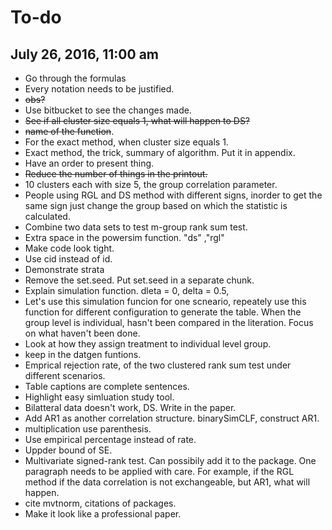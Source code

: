# To-do #

## July 26, 2016, 11:00 am
+ Go through the formulas
+ Every notation needs to be justified.
+ ~~obs?~~
+ Use bitbucket to see the changes made.
+ ~~See if all cluster size equals 1, what will happen to DS?~~
+ ~~name of the function~~.
+ For the exact method, when cluster size equals 1.
+ Exact method, the trick, summary of algorithm. Put it in appendix.
+ Have an order to present thing.
+ ~~Reduce the number of things in the printout.~~
+ 10 clusters each with size 5, the group correlation parameter.
+ People using RGL and DS method with different signs, inorder to get the same sign just change the group based on which the statistic is calculated.
+ Combine two data sets to test m-group rank sum test.
+ Extra space in the powersim function. "ds" ,"rgl"
+ Make code look tight.
+ Use cid instead of id.
+ Demonstrate strata
+ Remove the set.seed. Put set.seed in a separate chunk.
+ Explain simulation function. dleta = 0, delta = 0.5,
+ Let's use this simulation funcion for one scneario, repeately use this function for different configuration to generate the table. When the group level is individual, hasn't been compared in the literation. Focus on what haven't been done.
+ Look at how they assign treatment to individual level group.
+ keep in the datgen funtions.
+ Emprical rejection rate, of the two clustered rank sum test under different scenarios.
+ Table captions are complete sentences.
+ Highlight easy simluation study tool.
+ Bilatteral data doesn't work, DS. Write in the paper.
+ Add AR1 as another correlation structure. binarySimCLF, construct AR1.
+ multiplication use parenthesis.
+ Use empirical percentage instead of rate.
+ Uppder bound of SE.
+ Multivariate signed-rank test. Can possibily add it to the package. One paragraph needs to be applied with care. For example, if the RGL method if the data correlation is not exchangeable, but AR1, what will happen.
+ cite mvtnorm, citations of packages.
+ Make it look like a professional paper.